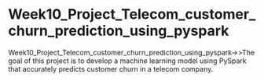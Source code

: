 # Week10_Project_Telecom_customer_churn_prediction_using_pyspark
Week10_Project_Telecom_customer_churn_prediction_using_pyspark->>The goal of this project is to develop a machine learning model using PySpark that accurately predicts customer churn in a telecom company.

